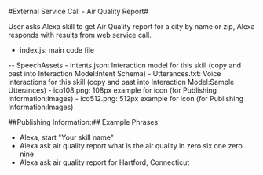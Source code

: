 #External Service Call - Air Quality Report#

User asks Alexa skill to get Air Quality report for a city by name or zip, Alexa responds with results from web service call.

 - index.js: main code file

 -- SpeechAssets
    - Intents.json: Interaction model for this skill (copy and past into Interaction Model:Intent Schema)
    - Utterances.txt: Voice interactions for this skill (copy and past into Interaction Model:Sample Utterances)
    - ico108.png: 108px example for icon (for Publishing Information:Images)
    - ico512.png: 512px example for icon (for Publishing Information:Images)


##Publishing Information:##
Example Phrases
 - Alexa, start "Your skill name"
 - Alexa ask air quality report what is the air quality in zero six one zero nine
 - Alexa ask air quality report  for Hartford, Connecticut

